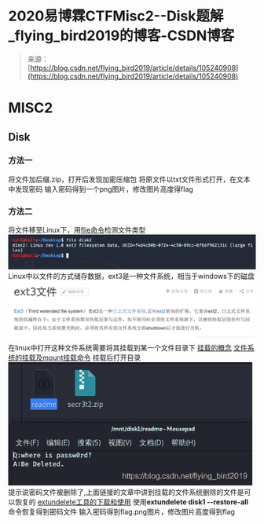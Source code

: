 <!--yml
category: 未分类
date: 2022-04-26 14:39:20
-->

# 2020易博霖CTFMisc2--Disk题解_flying_bird2019的博客-CSDN博客

> 来源：[https://blog.csdn.net/flying_bird2019/article/details/105240908](https://blog.csdn.net/flying_bird2019/article/details/105240908)

# MISC2

## Disk

### 方法一

将文件加后缀.zip，打开后发现加密压缩包
将原文件以txt文件形式打开，在文本中发现密码
输入密码得到一个png图片，修改图片高度得flag

### 方法二

将文件移至Linux下，用[flie命令](https://mp.weixin.qq.com/s?src=11&timestamp=1585709957&ver=2251&signature=EpWhmEz1p4qZ0rMV11HoMh8yTeVFQ1Cqr1gYEND-rDJras-U7-TmTzo0cAw0gq83Podtbqp3AqZEfMl8c2LcYUt-SN1gK8pT5LR8RhaN-ronavfKd181fgf8OCMuecD3&new=1)检测文件类型
![在这里插入图片描述](img/9a143242a9233903139b467e52f03505.png)
Linux中以文件的方式储存数据，ext3是一种文件系统，相当于windows下的磁盘
![在这里插入图片描述](img/029282239fda6f4bba708874aa98d6c4.png)
在linux中打开这种文件系统需要将其挂载到某一个文件目录下
[挂载的概念](https://www.zhihu.com/question/266907637)
[文件系统的挂载及mount挂载命令](https://mp.weixin.qq.com/s?src=11&timestamp=1585727257&ver=2251&signature=Yn5rRfmUCYPaAYr8olwEUDwp63HmIdmZFNMA6gqrF-B8qmA0twU9wY7qt2HNS*UmBFLUpN4zIRWMsJHBdkUuBHlDUEnczg7tdC2IUW-2qEojdJo2gUzpzoUu-9rhk9tP&new=1)
挂载后打开目录
![在这里插入图片描述](img/3a846c33d18b273883bcf42c3bf25215.png)
提示说密码文件被删除了,上面链接的文章中讲到挂载的文件系统删除的文件是可以恢复的
[extundelete工具的下载和使用](https://www.cnblogs.com/dayxiaobei/p/5456701.html)
使用**extundelete disk1 --restore-all** 命令恢复得到密码文件
输入密码得到flag.png图片，修改图片高度得到flag